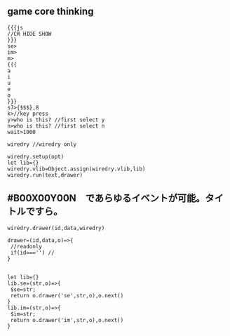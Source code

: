 ## game core thinking
```
{{{js
//CR HIDE SHOW
}}}
se>
im>
m>
{{{
a
i
u
e
o
}}}
s7>{$$$},8
k>//key press
y>who is this? //first select y
n>who is this? //first select n
wait>1000

```
```
wiredry //wiredry only

wiredry.setup(opt)
let lib={}
wiredry.vlib=Object.assign(wiredry.vlib,lib)
wiredry.run(text,drawer)

```

## #B00X00Y00N　であらゆるイベントが可能。タイトルですら。


```
wiredry.drawer(id,data,wiredry)
```

```
drawer=(id,data,o)=>{
 //readonly
 if(id==='') //
}


let lib={}
lib.se=(str,o)=>{
 $se=str;
 return o.drawer('se',str,o),o.next()
}
lib.im=(str,o)=>{
 $im=str;
 return o.drawer('im',str,o),o.next()
}
```









